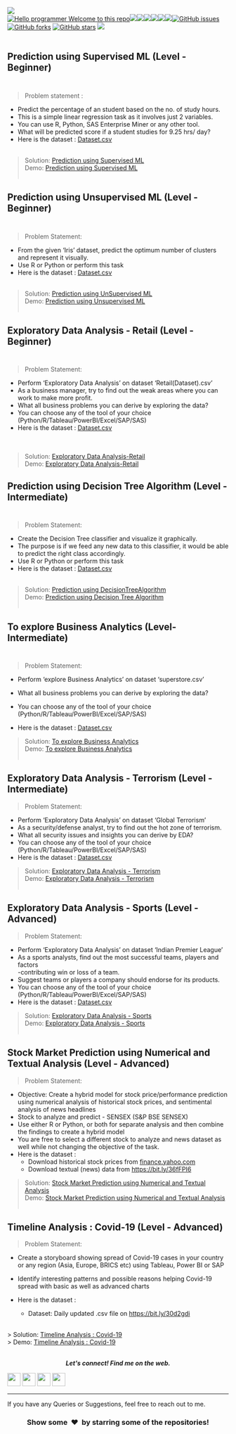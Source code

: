 [![](https://img.shields.io/badge/Author-KushalDas-green.svg)](https://github.com/Kushal997-das)<br>
[![Hello programmer Welcome to this repo](https://img.shields.io/badge/Hello!-Welcometothisrepo-brightgreen.svg?style=flat&logo=github)](https://github.com/kushal997-das)![](https://img.shields.io/badge/Programming_Language-Python-blue.svg)![](https://img.shields.io/badge/Status-Complete-green.svg)[![](https://img.shields.io/github/license/Kushal997-das/THE-SPARKS-FOUNDATION.svg?style=plastic)](https://github.com/Kushal997-das/THE-SPARKS-FOUNDATION)[![](https://img.shields.io/github/languages/code-size/Kushal997-das/THE-SPARKS-FOUNDATION.svg?style=plastic)](https://github.com/Kushal997-das/THE-SPARKS-FOUNDATION)[![](https://img.shields.io/github/languages/top/Kushal997-das/THE-SPARKS-FOUNDATION.svg?style=plastic)](https://github.com/Kushal997-das/THE-SPARKS-FOUNDATION)[![](https://img.shields.io/github/Follow/Kushal997-das.svg?style=plastic)](https://github.com/Kushal997-das)[![GitHub issues](https://img.shields.io/github/issues/Kushal997-das/THE-SPARKS-FOUNDATION.svg)](https://github.com/Kushal997-das/THE-SPARKS-FOUNDATION/issues) [![GitHub forks](https://img.shields.io/github/forks/Kushal997-das/THE-SPARKS-FOUNDATION.svg)](https://github.com/Kushal997-das/THE-SPARKS-FOUNDATION/network) [![GitHub stars](https://img.shields.io/github/stars/Kushal997-das/THE-SPARKS-FOUNDATION.svg)](https://github.com/Kushal997-das/THE-SPARKS-FOUNDATION/stargazers)
[![](https://img.shields.io/badge/Followme-Github-green.svg)](https://github.com/Kushal997-das)
<br><br>

## Prediction using Supervised ML (Level - Beginner) <br> <br>
> Problem statement :
- Predict the percentage of an student based on the no. of study hours. <br>
- This is a simple linear regression task as it involves just 2 variables.<br>
- You can use R, Python, SAS Enterprise Miner or any other tool.<br>
- What will be predicted score if a student studies for 9.25 hrs/ day? <br>
- Here is the dataset :
<a href="https://github.com/Kushal997-das/THE-SPARKS-FOUNDATION/blob/master/Prediction%20using%20Supervised%20ML/student_scores%20-%20student_scores.csv">Dataset.csv</a><br><br>
> Solution:
<a href="https://github.com/Kushal997-das/THE-SPARKS-FOUNDATION/blob/master/Prediction%20using%20Supervised%20ML/Supervised%20ML%20.ipynb"> Prediction using Supervised ML</a><br>
>Demo:
<a href="https://youtu.be/yPUkaPVM2EY">Prediction using Supervised ML</a><br><br>

## Prediction using Unsupervised ML (Level - Beginner)<br><br>
> Problem Statement:
- From the given ‘Iris’ dataset, predict the optimum number of clusters and
represent it visually.<br>
- Use R or Python or perform this task<br>
- Here is the dataset :
<a href="https://github.com/Kushal997-das/THE-SPARKS-FOUNDATION/blob/master/Prediction%20using%20Unsupervised%20ML/Iris.csv">Dataset.csv</a><br><br>
> Solution:
<a href="https://github.com/Kushal997-das/THE-SPARKS-FOUNDATION/blob/master/Prediction%20using%20Unsupervised%20ML/Unsupervised%20ML.ipynb"> Prediction using UnSupervised ML</a><br>
> Demo:
<a href="https://youtu.be/HV0tD0OQF5w">Prediction using Unsupervised ML</a><br><br>

## Exploratory Data Analysis - Retail (Level - Beginner) <br><br>
> Problem Statement:
- Perform ‘Exploratory Data Analysis’ on dataset ‘Retail(Dataset).csv’ <br>
- As a business manager, try to find out the weak areas where you can work to
make more profit.<br>
- What all business problems you can derive by exploring the data?<br>
- You can choose any of the tool of your choice<br>
(Python/R/Tableau/PowerBI/Excel/SAP/SAS)<br>
- Here is the dataset :
<a href="https://github.com/Kushal997-das/THE-SPARKS-FOUNDATION/blob/master/Exploratory%20Data%20Analysis%20-%20Retail/Retail(Dataset).csv">Dataset.csv</a><br><br><br>
> Solution:
<a href="https://github.com/Kushal997-das/THE-SPARKS-FOUNDATION/blob/master/Exploratory%20Data%20Analysis%20-%20Retail/Exploratory%20Data%20Analysis%20-%20Retail.ipynb"> Exploratory Data Analysis-Retail</a><br>
> Demo:
<a href="https://youtu.be/tPzOUmbOKnQ">Exploratory Data Analysis-Retail</a><br>



## Prediction using Decision Tree Algorithm (Level - Intermediate) <br><br>
> Problem Statement:
- Create the Decision Tree classifier and visualize it graphically.<br>
- The purpose is if we feed any new data to this classifier, it would be able to
predict the right class accordingly. <br>
- Use R or Python or perform this task<br>
- Here is the dataset :
<a href="https://github.com/Kushal997-das/THE-SPARKS-FOUNDATION/blob/master/Prediction%20using%20Decision%20Tree%20Algorithm/Iris27%20.csv">Dataset.csv</a><br><br>
> Solution:
<a href="https://github.com/Kushal997-das/THE-SPARKS-FOUNDATION/blob/master/Prediction%20using%20Decision%20Tree%20Algorithm/TSF%20task%234.ipynb">Prediction using DecisionTreeAlgorithm </a><br>
> Demo:
<a href="https://www.youtube.com/watch?v=UFl8yvJF4qk">Prediction using Decision Tree Algorithm</a><br><br>

## To explore Business Analytics (Level-Intermediate) <br><br>
> Problem Statement:
- Perform ‘explore Business Analytics’ on dataset ‘superstore.csv’ <br>

- What all business problems you can derive by exploring the data?<br>
- You can choose any of the tool of your choice<br>
(Python/R/Tableau/PowerBI/Excel/SAP/SAS)<br>
- Here is the dataset :
<a href="https://github.com/Kushal997-das/THE-SPARKS-FOUNDATION/blob/master/To%20explore%20Business%20Analytics/superstore.csv">Dataset.csv</a><br>
> Solution:
<a href="https://github.com/Kushal997-das/THE-SPARKS-FOUNDATION/blob/master/To%20explore%20Business%20Analytics/Task-5.ipynb">To explore Business Analytics </a><br>
> Demo:
<a href="https://www.youtube.com/watch?v=n_asl4kNRcg">To explore Business Analytics</a><br><br>

## Exploratory Data Analysis - Terrorism (Level - Intermediate)
> Problem Statement:
- Perform ‘Exploratory Data Analysis’ on dataset ‘Global Terrorism’ <br>
- As a security/defense analyst, try to find out the hot zone of terrorism.<br>
- What all security issues and insights you can derive by EDA?<br>
- You can choose any of the tool of your choice
(Python/R/Tableau/PowerBI/Excel/SAP/SAS)<br>
- Here is the dataset :
<a href="https://bit.ly/2TK5Xn5">Dataset.csv</a><br>
> Solution:
<a href="https://github.com/Kushal997-das/THE-SPARKS-FOUNDATION/blob/master/Exploratory%20Data%20Analysis%20-%20Terrorism/Exploratory%20Data%20Analysis%20-%20Terrorism.ipynb">Exploratory Data Analysis - Terrorism</a><br>
> Demo:
<a href="https://youtu.be/a67W7Tl_g-8 ">Exploratory Data Analysis - Terrorism</a><br><br>

## Exploratory Data Analysis - Sports (Level - Advanced)

> Problem Statement:
- Perform ‘Exploratory Data Analysis’ on dataset ‘Indian Premier League’<br>
- As a sports analysts, find out the most successful teams, players and factors<br>
-contributing win or loss of a team.<br>
- Suggest teams or players a company should endorse for its products.<br>
- You can choose any of the tool of your choice
(Python/R/Tableau/PowerBI/Excel/SAP/SAS)<br>
- Here is the dataset :
<a href="https://bit.ly/34SRn3b">Dataset.csv</a><br>
> Solution:
<a href="https://github.com/Kushal997-das/THE-SPARKS-FOUNDATION/blob/master/Exploratory%20Data%20Analysis%20-%20Sports/Exploratory%20Data%20Analysis%20-%20Sports.ipynb">Exploratory Data Analysis - Sports</a><br>
> Demo:
<a href="https://youtu.be/aXOHe1lsPBo">Exploratory Data Analysis - Sports</a><br><br>

## Stock Market Prediction using Numerical and Textual Analysis (Level - Advanced)


> Problem Statement:
- Objective: Create a hybrid model for stock price/performance prediction
using numerical analysis of historical stock prices, and sentimental analysis of
news headlines <br>
- Stock to analyze and predict - SENSEX (S&P BSE SENSEX)<br>
- Use either R or Python, or both for separate analysis and then combine the
findings to create a hybrid model<br>
- You are free to select a different stock to analyze and news dataset as well
while not changing the objective of the task.<br>
- Here is the dataset :
  - Download historical stock prices from <a href="finance.yahoo.com">finance.yahoo.com</a><br>
  - Download textual (news) data from https://bit.ly/36fFPI6
</a><br>
> Solution:
<a href="https://github.com/Kushal997-das/THE-SPARKS-FOUNDATION/blob/master/Stock%20Market%20Prediction%20using%20Numerical%20and%20Textual%20Analysis/Stock%20Market%20Prediction%20.ipynb">Stock Market Prediction using Numerical and Textual Analysis</a><br>
> Demo:
<a href="https://youtu.be/4aQkjzaDQIg">Stock Market Prediction using Numerical and Textual Analysis</a><br><br>

## Timeline Analysis : Covid-19 (Level - Advanced)


> Problem Statement:
- Create a storyboard showing spread of Covid-19 cases in your country or any
region (Asia, Europe, BRICS etc) using Tableau, Power BI or SAP <br>

- Identify interesting patterns and possible reasons helping Covid-19 spread with
basic as well as advanced charts <br>
- Here is the dataset :

  - Dataset: Daily updated .csv file on https://bit.ly/30d2gdi
<br>  
> Solution:
<a href="https://github.com/Kushal997-das/THE-SPARKS-FOUNDATION/blob/master/Timeline%20Analysis%20:%20Covid-19/COVID19_Analysis.ipynb">Timeline Analysis : Covid-19 </a><br>
> Demo:
<a href="">Timeline Analysis : Covid-19</a><br><br>



<p align="center">
  <b><i>Let's connect! Find me on the web.</i></b>

[<img height="30" src = "https://img.shields.io/badge/Youtube-%23E4405F.svg?&style=for-the-badge&logo=Youtube&logoColor=white">][Youtube] 
[<img height="30" src = "https://img.shields.io/badge/gmail-c14438?&style=for-the-badge&logo=gmail&logoColor=white">][gmail] 
[<img height="30" src="https://img.shields.io/badge/linkedin-blue.svg?&style=for-the-badge&logo=linkedin&logoColor=white" />][LinkedIn]
[<img height="30" src="https://img.shields.io/badge/github-black.svg?&style=for-the-badge&logo=github&logoColor=white" />][Github]
<br />
<hr />

[youtube]: https://www.youtube.com/channel/UCIHj6mNCMnSnmWLHOxzIESw?view_as=subscriber
[gmail]: mailto:daskushal980@gmail.com
[linkedin]: https://www.linkedin.com/in/kushal-das-7337421a9/
[github]: https://github.com/Kushal997-das/



  
If you have any Queries or Suggestions, feel free to reach out to me.

<h3 align="center">Show some &nbsp;❤️&nbsp; by starring some of the repositories!</h3>




